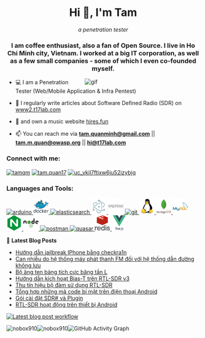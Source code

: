 <h1 align="center">Hi 👋, I'm Tam</h1>
<p align="center"><i>a penetration tester</i></p>

<h3 align="center">I am coffee enthusiast, also a fan of Open Source. I live in Ho Chi Minh city, Vietnam. I worked at a big IT corporation, as well as a few small companies - some of which I even co-founded myself.</h3>

<img align="right" src="https://raw.githubusercontent.com/codePerfectPlus/codeperfectplus/master/assets/img/programmer.gif" width="300" alt="gif">

- 💻 I am a Penetration Tester (Web/Mobile Application & Infra Pentest)

- 📝 I regularly write articles about Software Defined Radio (SDR) on [www2.t17lab.com](https://www2.t17lab.com)

- 🎵 and own a music website [hires.fun](https://hires.fun)

- 📫 You can reach me via **tam.quanminh@gmail.com** || **tam.m.quan@owasp.org** || **hi@t17lab.com**

<h3 align="left">Connect with me:</h3>
<p align="left">
<a href="https://linkedin.com/in/tamqm" target="blank"><img align="center" src="https://cdn.jsdelivr.net/npm/simple-icons@3.0.1/icons/linkedin.svg" alt="tamqm" height="30" width="40" /></a>
<a href="https://www.facebook.com/tam.quan17/" target="blank"><img align="center" src="https://cdn.jsdelivr.net/npm/simple-icons@3.0.1/icons/facebook.svg" alt="tam.quan17" height="30" width="40" /></a>
<a href="https://www.youtube.com/channel/UC_VKIl7FTiXw6JU52IZYBJQ" target="blank"><img align="center" src="https://cdn.jsdelivr.net/npm/simple-icons@3.0.1/icons/youtube.svg" alt="uc_vkil7ftixw6ju52izybjq" height="30" width="40" /></a>
</p>

<h3 align="left">Languages and Tools:</h3>
<p align="left"> <a href="https://www.arduino.cc/" target="_blank"> <img src="https://cdn.worldvectorlogo.com/logos/arduino-1.svg" alt="arduino" width="40" height="40"/> </a> <a href="https://www.docker.com/" target="_blank"> <img src="https://raw.githubusercontent.com/devicons/devicon/master/icons/docker/docker-original-wordmark.svg" alt="docker" width="40" height="40"/> </a> <a href="https://www.elastic.co" target="_blank"> <img src="https://www.vectorlogo.zone/logos/elastic/elastic-icon.svg" alt="elasticsearch" width="40" height="40"/> </a> <a href="https://www.electronjs.org" target="_blank"> <img src="https://raw.githubusercontent.com/devicons/devicon/master/icons/electron/electron-original.svg" alt="electron" width="40" height="40"/> </a> <a href="https://expressjs.com" target="_blank"> <img src="https://raw.githubusercontent.com/devicons/devicon/master/icons/express/express-original-wordmark.svg" alt="express" width="40" height="40"/> </a> <a href="https://git-scm.com/" target="_blank"> <img src="https://www.vectorlogo.zone/logos/git-scm/git-scm-icon.svg" alt="git" width="40" height="40"/> </a> <a href="https://www.linux.org/" target="_blank"> <img src="https://raw.githubusercontent.com/devicons/devicon/master/icons/linux/linux-original.svg" alt="linux" width="40" height="40"/> </a> <a href="https://www.mongodb.com/" target="_blank"> <img src="https://raw.githubusercontent.com/devicons/devicon/master/icons/mongodb/mongodb-original-wordmark.svg" alt="mongodb" width="40" height="40"/> </a> <a href="https://www.mysql.com/" target="_blank"> <img src="https://raw.githubusercontent.com/devicons/devicon/master/icons/mysql/mysql-original-wordmark.svg" alt="mysql" width="40" height="40"/> </a> <a href="https://www.nginx.com" target="_blank"> <img src="https://raw.githubusercontent.com/devicons/devicon/master/icons/nginx/nginx-original.svg" alt="nginx" width="40" height="40"/> </a> <a href="https://nodejs.org" target="_blank"> <img src="https://raw.githubusercontent.com/devicons/devicon/master/icons/nodejs/nodejs-original-wordmark.svg" alt="nodejs" width="40" height="40"/> </a> <a href="https://postman.com" target="_blank"> <img src="https://www.vectorlogo.zone/logos/getpostman/getpostman-icon.svg" alt="postman" width="40" height="40"/> </a> <a href="https://quasar.dev/" target="_blank"> <img src="https://cdn.quasar.dev/logo/svg/quasar-logo.svg" alt="quasar" width="40" height="40"/> </a> <a href="https://redis.io" target="_blank"> <img src="https://raw.githubusercontent.com/devicons/devicon/master/icons/redis/redis-original-wordmark.svg" alt="redis" width="40" height="40"/> </a> <a href="https://vuejs.org/" target="_blank"> <img src="https://raw.githubusercontent.com/devicons/devicon/master/icons/vuejs/vuejs-original-wordmark.svg" alt="vuejs" width="40" height="40"/> </a> </p>

📕 **Latest Blog Posts**

<!-- BLOG-POST-LIST:START -->
- [Hướng dẫn jailbreak IPhone bằng checkra1n](https://www2.t17lab.com/blog/huong-dan-jailbreak-iphone-bang-checkra1n/)
- [Can nhiễu do hệ thống máy phát thanh FM đối với hệ thống dẫn đường không lưu](https://www2.t17lab.com/blog/can-nhieu-do-he-thong-may-phat-thanh-fm-doi-voi-he-thong-dan-duong-khong-luu/)
- [Bộ ăng ten bảng tích cực băng tần L](https://www2.t17lab.com/blog/bo-ang-ten-tich-cuc-bang-tan-l/)
- [Hướng dẫn kích hoạt Bias-T trên RTL-SDR v3](https://www2.t17lab.com/blog/huong-dan-kich-hoat-bias-t-tren-rtl-sdr-v3/)
- [Thu tín hiệu bộ đàm sử dụng RTL-SDR](https://www2.t17lab.com/blog/thu-tin-hieu-bo-dam-su-dung-rtl-sdr/)
- [Tổng hợp những mã code bí mật trên điện thoại Android](https://www2.t17lab.com/blog/tong-hop-nhung-ma-code-bi-mat-tren-dien-thoai-android/)
- [Gói cài đặt SDR# và Plugin](https://www2.t17lab.com/blog/goi-cai-dat-sdr-va-plugin/)
- [RTL-SDR hoạt động trên thiết bị Android](https://www2.t17lab.com/blog/rtl-sdr-hoat-dong-tren-thiet-bi-android/)
<!-- BLOG-POST-LIST:END -->

[![Latest blog post workflow](https://github.com/nobox910/nobox910/actions/workflows/blog-post-workflow.yml/badge.svg)](https://github.com/nobox910/nobox910/actions/workflows/blog-post-workflow.yml)

<p><img align="left" src="https://github-readme-stats.vercel.app/api?username=nobox910&theme=yeblu&show_icons=true&locale=en&hide_rank=true" alt="nobox910" /></p>
<p><img align="left" src="https://github-readme-stats.vercel.app/api/top-langs?username=nobox910&theme=yeblu&show_icons=true&locale=en&layout=compact" alt="nobox910" /></p>


![GitHub Activity Graph](https://activity-graph.herokuapp.com/graph?username=nobox910)  


